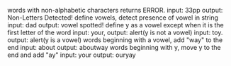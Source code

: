 words with non-alphabetic characters returns ERROR.
  input: 33pp
  output: Non-Letters Detected!
define vowels, detect presence of vowel in string
  input: dad
  output: vowel spotted!
define y as a vowel except when it is the first letter of the word
  input: your, output: alert(y is not a vowel)
  input: toy. output: alert(y is a vowel)
words beginning with a vowel, add "way" to the end
  input: about
  output: aboutway
words beginning with y, move y to the end and add "ay"
  input: your
  output: ouryay
